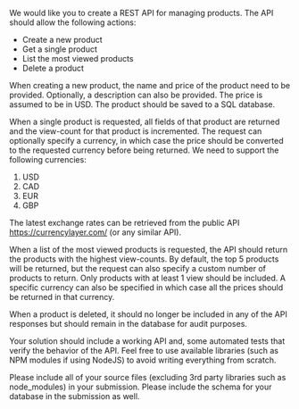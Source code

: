 We would like you to create a REST API for managing products. The API should allow the following actions: 
- Create a new product 
- Get a single product 
- List the most viewed products 
- Delete a product 

When creating a new product, the name and price of the product need to be provided. Optionally, a description can also be provided. The price is assumed to be in USD. The product should be saved to a SQL database. 

When a single product is requested, all fields of that product are returned and the view-count for that product is incremented. The request can optionally specify a currency, in which case the price should be converted to the requested currency before being returned. We need to support the following currencies: 
1. USD 
2. CAD 
3. EUR 
4. GBP 

The latest exchange rates can be retrieved from the public API https://currencylayer.com/ (or any similar API). 

When a list of the most viewed products is requested, the API should return the products with the highest view-counts. By default, the top 5 products will be returned, but the request can also specify a custom number of products to return. Only products with at least 1 view should be included. A specific currency can also be specified in which case all the prices should be returned in that currency. 

When a product is deleted, it should no longer be included in any of the API responses but should remain in the database for audit purposes. 

Your solution should include a working API and, some automated tests that verify the behavior of the API. Feel free to use available libraries (such as NPM modules if using NodeJS) to avoid writing everything from scratch. 

Please include all of your source files (excluding 3rd party libraries such as node_modules) in your submission. Please include the schema for your database in the submission as well.
